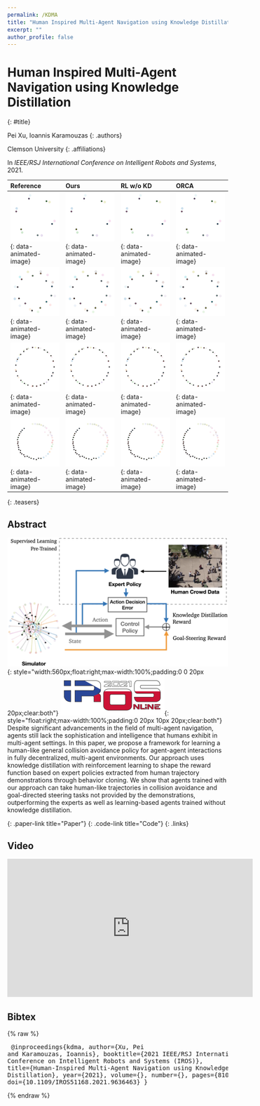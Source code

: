 ```yaml
---
permalink: /KDMA
title: "Human Inspired Multi-Agent Navigation using Knowledge Distillation"
excerpt: ""
author_profile: false
--- 
```


# Human Inspired Multi-Agent Navigation using Knowledge Distillation
{: #title}

<span>Pei Xu</span>,
<span>Ioannis Karamouzas</span>
{: .authors}

<span>Clemson University</span>
{: .affiliations}

In _IEEE/RSJ International Conference on Intelligent Robots and Systems_, 2021.


| Reference | Ours | RL w/o KD | ORCA |
|:----------|:-----|:----------|:-----|
|![](projects/KDMA/c6_ref.gif){: data-animated-image}|![](projects/KDMA/c6_ours.gif){: data-animated-image}|![](projects/KDMA/c6_rl.gif){: data-animated-image}|![](projects/KDMA/c6_orca.gif){: data-animated-image}|
|![](projects/KDMA/c12_1_ref.gif){: data-animated-image}|![](projects/KDMA/c12_1_ours.gif){: data-animated-image}|![](projects/KDMA/c12_1_rl.gif){: data-animated-image}|![](projects/KDMA/c12_1_orca.gif){: data-animated-image}|
|![](projects/KDMA/c24_3_ref.gif){: data-animated-image}|![](projects/KDMA/c24_3_ours.gif){: data-animated-image}|![](projects/KDMA/c24_3_rl.gif){: data-animated-image}|![](projects/KDMA/c24_3_orca.gif){: data-animated-image}|
|![](projects/KDMA/c24_4_ref.gif){: data-animated-image}|![](projects/KDMA/c24_4_ours.gif){: data-animated-image}|![](projects/KDMA/c24_4_rl.gif){: data-animated-image}|![](projects/KDMA/c24_4_orca.gif){: data-animated-image}|
{: .teasers}


## Abstract
![System Overview](projects/KDMA/teaser.png){: style="width:560px;float:right;max-width:100%;padding:0 0 20px 20px;clear:both"}
![IROS 2021](projects/KDMA/iros_small.png){: style="float:right;max-width:100%;padding:0 20px 10px 20px;clear:both"}
Despite significant advancements in the field of multi-agent navigation, agents still lack the sophistication and intelligence that humans exhibit in multi-agent settings. In this paper, we propose a framework for learning a human-like general collision avoidance policy for agent-agent interactions in fully decentralized, multi-agent environments. Our approach uses knowledge distillation with reinforcement learning to shape the reward function based on expert policies extracted from human trajectory demonstrations through behavior cloning. We show that agents trained with our approach can take human-like trajectories in collision avoidance and goal-directed steering tasks not provided by the demonstrations, outperforming the experts as well as learning-based agents trained without knowledge distillation.

[](https://arxiv.org/abs/2103.10000){: .paper-link title="Paper"}
[](https://github.com/xupei0610/KDMA){: .code-link title="Code"}
{: .links}


## Video
<div style="max-width:560px">
<iframe width="560" height="315" src="https://www.youtube.com/embed/tMctyEw8kRI?si=7Y4unsmk6Q9qDngW" frameborder="0" allow="accelerometer; autoplay; clipboard-write; encrypted-media; gyroscope; picture-in-picture; web-share" allowfullscreen></iframe>
</div>


## Bibtex
{% raw %}<pre class="bibtex">
@inproceedings{kdma,
    author={Xu, Pei and Karamouzas, Ioannis},
    booktitle={2021 IEEE/RSJ International Conference on Intelligent Robots and Systems (IROS)}, 
    title={Human-Inspired Multi-Agent Navigation using Knowledge Distillation}, 
    year={2021},
    volume={},
    number={},
    pages={8105-8112},
    doi={10.1109/IROS51168.2021.9636463}
}
</pre>{% endraw %}
